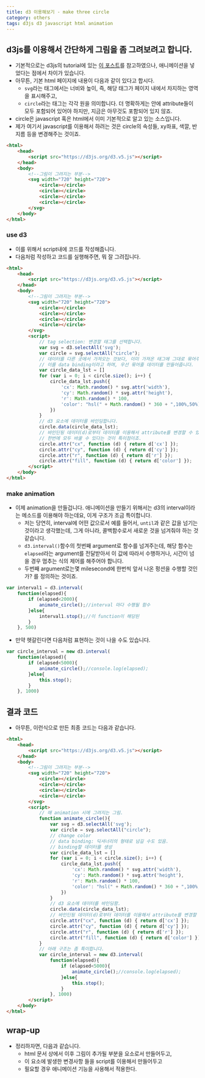 ```yaml
---
title: d3 이용해보기 - make three circle
category: others
tags: d3js d3 javascript html animation
---
```


## d3js를 이용해서 간단하게 그림을 좀 그려보려고 합니다. 

- 기본적으로는 d3js의 tutorial에 있는 [이 포스트](https://bost.ocks.org/mike/circles/)를 참고하였으나, 애니메이션을 넣었다는 점에서 차이가 있습니다. 
- 아무튼, 기본 html 페이지에 내용이 다음과 같이 있다고 합시다. 
    - `svg`라는 태그에서는 너비와 높이, 즉, 해당 태그가 페이지 내에서 차지하는 영역을 표시해주고, 
    - `circle`라는 태그는 각각 원을 의미합니다. 더 명확하게는 안에 attribute들이 모두 포함되어 있어야 하지만, 지금은 아무것도 포함되어 있지 않죠. 
- circle은 javascript 혹은 html에서 이미 기본적으로 알고 있는 소스입니다. 
- 제가 여기서 javascript를 이용해서 하려는 것은 circle의 속성들, xy좌표, 색깔, 반지름 등을 변경해주는 것이죠. 

```html
<html>
    <head>
        <script src="https://d3js.org/d3.v5.js"></script>
    </head>
    <body>
        <!--그림이 그려지는 부분-->
        <svg width="720" height="720">
            <circle></circle>
            <circle></circle>
            <circle></circle>
            <circle></circle>
        </svg>
    </body>
</html>
```

### use d3 

- 이를 위해서 script내에 코드를 작성해줍니다. 
- 다음처럼 작성하고 코드를 실행해주면, 뭐 잘 그려집니다. 

```html
<html>
    <head>
        <script src="https://d3js.org/d3.v5.js"></script>
    </head>
    <body>
        <!--그림이 그려지는 부분-->
        <svg width="720" height="720">
            <circle></circle>
            <circle></circle>
            <circle></circle>
            <circle></circle>
        </svg>
        <script>
            // tag selection: 변경할 태그를 선택합니다. 
            var svg = d3.selectAll('svg');
            var circle = svg.selectAll("circle");
            // 데이터를 다른 곳에서 가져오는 것보다, 이미 가져온 태그에 그대로 묶어주는 것이 좋음. 
            // 이를 data binding이라고 하며, 우선 묶어줄 데이터를 만들어줍니다. 
            var circle_data_lst = []
            for (var i = 0; i < circle.size(); i++) {
                circle_data_lst.push({
                    'cx': Math.random() * svg.attr('width'),
                    'cy': Math.random() * svg.attr('height'),
                    'r': Math.random() * 100,
                    'color': "hsl(" + Math.random() * 360 + ",100%,50%)"
                })
            }
            // d3 요소에 데이터를 바인딩합니다. 
            circle.data(circle_data_lst);
            // 바인딘됭 데이터(d)로부터 데이터를 이용해서 attribute를 변경할 수 있습니다. 
            // 한번에 모두 바꿀 수 있다는 것이 특이점이죠. 
            circle.attr("cx", function (d) { return d['cx'] });
            circle.attr("cy", function (d) { return d['cy'] });
            circle.attr("r", function (d) { return d['r'] });
            circle.attr("fill", function (d) { return d['color'] });
        </script>
    </body>
</html>
```

### make animation 

- 이제 animation을 만들겁니다. 애니메이션을 만들기 위해서는 d3의 interval이라는 메소드를 이용해야 하는데요, 이게 구조가 조금 특이합니다.
    - 저는 당연히, interval에 어떤 값으로서 예를 들어서, `until`과 같은 값을 넘기는 것이라고 생각했는데, 그게 아니라, 콜백함수로서 새로운 것을 넘겨줘야 하는 것 같습니다. 
    - `d3.interval()`함수의 첫번째 argument로 함수를 넘겨주는데, 해당 함수는 `elapsed`라는 argument를 전달받아서 이 값에 따라서 수행하거나, 시간이 넘을 경우 멈추는 식의 제어를 해주어야 합니다. 
    - 두번째 argument로는몇 milesecond에 한번씩 앞서 나온 펑션을 수행할 것인가? 를 정의하는 것이죠. 

```javascript
var interval1 = d3.interval(
    function(elapsed){
        if (elapsed<2000){
            animate_circle();//interval 마다 수행될 함수
        }else{
            interval1.stop();//이 function이 해당된 
        }
    }, 500)
```

- 만약 헷갈린다면 다음처럼 표현하는 것이 나을 수도 있습니다. 

```javascript
var circle_interval = new d3.interval(
    function(elapsed){
        if (elapsed<5000){
            animate_circle();//console.log(elapsed);
        }else{
            this.stop();
        }
    }, 1000)
```

## 결과 코드

- 아무튼, 이런식으로 만든 최종 코드는 다음과 같습니다. 

```html
<html>
    <head>
        <script src="https://d3js.org/d3.v5.js"></script>
    </head>
    <body>
        <!--그림이 그려지는 부분-->
        <svg width="720" height="720">
            <circle></circle>
            <circle></circle>
            <circle></circle>
            <circle></circle>
        </svg>
        <script>
            // 매 animation 시에 그려지는 그림. 
            function animate_circle(){
                var svg = d3.selectAll('svg');
                var circle = svg.selectAll("circle");
                // change color
                // data binding: 딕셔너리의 형태로 넘길 수도 있음. 
                // binding할 데이터를 생성 
                var circle_data_lst = []
                for (var i = 0; i < circle.size(); i++) {
                    circle_data_lst.push({
                        'cx': Math.random() * svg.attr('width'),
                        'cy': Math.random() * svg.attr('height'),
                        'r': Math.random() * 100,
                        'color': "hsl(" + Math.random() * 360 + ",100%,50%)"
                    })
                }
                // d3 요소에 데이터를 바인딩함. 
                circle.data(circle_data_lst);
                // 바인딘됭 데이터(d)로부터 데이터를 이용해서 attribute를 변경할 수 있음. 
                circle.attr("cx", function (d) { return d['cx'] });
                circle.attr("cy", function (d) { return d['cy'] });
                circle.attr("r", function (d) { return d['r'] });
                circle.attr("fill", function (d) { return d['color'] });
            }
            // 아래 구조는 좀 특이합니다. 
            var circle_interval = new d3.interval(
                function(elapsed){
                    if (elapsed<5000){
                        animate_circle();//console.log(elapsed);
                    }else{
                        this.stop();
                    }
                }, 1000)
        </script>
    </body>
</html>
```

## wrap-up

- 정리하자면, 다음과 같습니다. 
    - html 문서 상에서 이후 그림이 추가될 부분을 요소로서 만들어두고, 
    - 이 요소에 발생한 변경사항 들을 script를 이용해서 만들어두고 
    - 필요할 경우 애니메이션 기능을 사용해서 적용한다. 